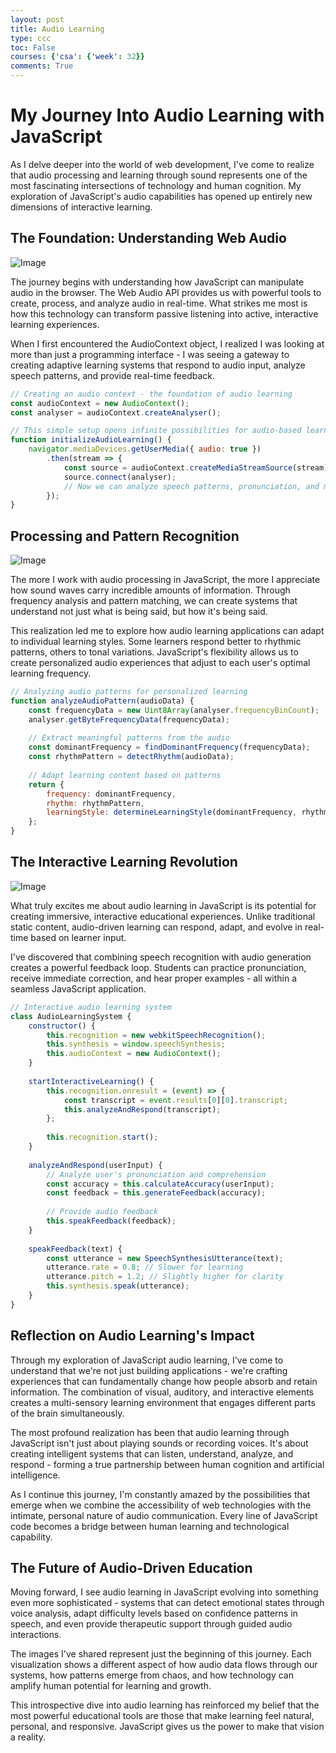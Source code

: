 ```yaml
---
layout: post
title: Audio Learning 
type: ccc
toc: False
courses: {'csa': {'week': 32}}
comments: True
---
```


# My Journey Into Audio Learning with JavaScript

As I delve deeper into the world of web development, I've come to realize that audio processing and learning through sound represents one of the most fascinating intersections of technology and human cognition. My exploration of JavaScript's audio capabilities has opened up entirely new dimensions of interactive learning.

## The Foundation: Understanding Web Audio

![Image](https://github.com/user-attachments/assets/13c97499-02be-4712-a6c8-75c182871053)

The journey begins with understanding how JavaScript can manipulate audio in the browser. The Web Audio API provides us with powerful tools to create, process, and analyze audio in real-time. What strikes me most is how this technology can transform passive listening into active, interactive learning experiences.

When I first encountered the AudioContext object, I realized I was looking at more than just a programming interface - I was seeing a gateway to creating adaptive learning systems that respond to audio input, analyze speech patterns, and provide real-time feedback.

```javascript
// Creating an audio context - the foundation of audio learning
const audioContext = new AudioContext();
const analyser = audioContext.createAnalyser();

// This simple setup opens infinite possibilities for audio-based learning
function initializeAudioLearning() {
    navigator.mediaDevices.getUserMedia({ audio: true })
        .then(stream => {
            const source = audioContext.createMediaStreamSource(stream);
            source.connect(analyser);
            // Now we can analyze speech patterns, pronunciation, and more
        });
}
```

## Processing and Pattern Recognition

![Image](https://github.com/user-attachments/assets/404efd52-9693-4c63-a125-6c07931a6694)

The more I work with audio processing in JavaScript, the more I appreciate how sound waves carry incredible amounts of information. Through frequency analysis and pattern matching, we can create systems that understand not just what is being said, but how it's being said.

This realization led me to explore how audio learning applications can adapt to individual learning styles. Some learners respond better to rhythmic patterns, others to tonal variations. JavaScript's flexibility allows us to create personalized audio experiences that adjust to each user's optimal learning frequency.

```javascript
// Analyzing audio patterns for personalized learning
function analyzeAudioPattern(audioData) {
    const frequencyData = new Uint8Array(analyser.frequencyBinCount);
    analyser.getByteFrequencyData(frequencyData);
    
    // Extract meaningful patterns from the audio
    const dominantFrequency = findDominantFrequency(frequencyData);
    const rhythmPattern = detectRhythm(audioData);
    
    // Adapt learning content based on patterns
    return {
        frequency: dominantFrequency,
        rhythm: rhythmPattern,
        learningStyle: determineLearningStyle(dominantFrequency, rhythmPattern)
    };
}
```

## The Interactive Learning Revolution

![Image](https://github.com/user-attachments/assets/c2d01f22-eaa8-42f5-bbe7-2e1ab0bf493a)

What truly excites me about audio learning in JavaScript is its potential for creating immersive, interactive educational experiences. Unlike traditional static content, audio-driven learning can respond, adapt, and evolve in real-time based on learner input.

I've discovered that combining speech recognition with audio generation creates a powerful feedback loop. Students can practice pronunciation, receive immediate correction, and hear proper examples - all within a seamless JavaScript application.

```javascript
// Interactive audio learning system
class AudioLearningSystem {
    constructor() {
        this.recognition = new webkitSpeechRecognition();
        this.synthesis = window.speechSynthesis;
        this.audioContext = new AudioContext();
    }
    
    startInteractiveLearning() {
        this.recognition.onresult = (event) => {
            const transcript = event.results[0][0].transcript;
            this.analyzeAndRespond(transcript);
        };
        
        this.recognition.start();
    }
    
    analyzeAndRespond(userInput) {
        // Analyze user's pronunciation and comprehension
        const accuracy = this.calculateAccuracy(userInput);
        const feedback = this.generateFeedback(accuracy);
        
        // Provide audio feedback
        this.speakFeedback(feedback);
    }
    
    speakFeedback(text) {
        const utterance = new SpeechSynthesisUtterance(text);
        utterance.rate = 0.8; // Slower for learning
        utterance.pitch = 1.2; // Slightly higher for clarity
        this.synthesis.speak(utterance);
    }
}
```

## Reflection on Audio Learning's Impact

Through my exploration of JavaScript audio learning, I've come to understand that we're not just building applications - we're crafting experiences that can fundamentally change how people absorb and retain information. The combination of visual, auditory, and interactive elements creates a multi-sensory learning environment that engages different parts of the brain simultaneously.

The most profound realization has been that audio learning through JavaScript isn't just about playing sounds or recording voices. It's about creating intelligent systems that can listen, understand, analyze, and respond - forming a true partnership between human cognition and artificial intelligence.

As I continue this journey, I'm constantly amazed by the possibilities that emerge when we combine the accessibility of web technologies with the intimate, personal nature of audio communication. Every line of JavaScript code becomes a bridge between human learning and technological capability.

## The Future of Audio-Driven Education

Moving forward, I see audio learning in JavaScript evolving into something even more sophisticated - systems that can detect emotional states through voice analysis, adapt difficulty levels based on confidence patterns in speech, and even provide therapeutic support through guided audio interactions.

The images I've shared represent just the beginning of this journey. Each visualization shows a different aspect of how audio data flows through our systems, how patterns emerge from chaos, and how technology can amplify human potential for learning and growth.

This introspective dive into audio learning has reinforced my belief that the most powerful educational tools are those that make learning feel natural, personal, and responsive. JavaScript gives us the power to make that vision a reality.


